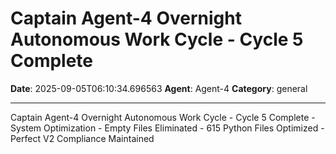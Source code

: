 # Captain Agent-4 Overnight Autonomous Work Cycle - Cycle 5 Complete

**Date**: 2025-09-05T06:10:34.696563
**Agent**: Agent-4
**Category**: general

---

Captain Agent-4 Overnight Autonomous Work Cycle - Cycle 5 Complete - System Optimization - Empty Files Eliminated - 615 Python Files Optimized - Perfect V2 Compliance Maintained
